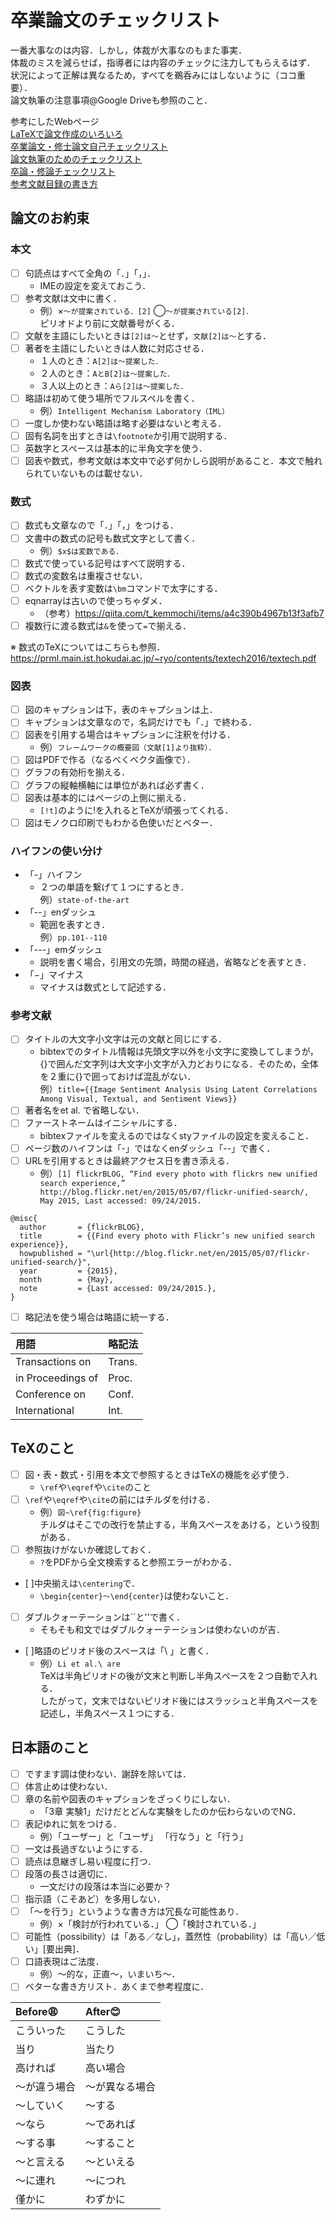 # 卒業論文のチェックリスト

一番大事なのは内容．しかし，体裁が大事なのもまた事実．  
体裁のミスを減らせば，指導者には内容のチェックに注力してもらえるはず．  
状況によって正解は異なるため，すべてを鵜呑みにはしないように（ココ重要）．  
論文執筆の注意事項@Google Driveも参照のこと．  

参考にしたWebページ  
[LaTeXで論文作成のいろいろ](http://www.eng.kagawa-u.ac.jp/~haruna/memo/TeX/TeXtips.html)  
[卒業論文・修士論文自己チェックリスト](http://www.aise.ics.saitama-u.ac.jp/~gotoh/Download/CheckListForTheses-ja.pdf)  
[論文執筆のためのチェックリスト](http://kanamori.cs.tsukuba.ac.jp/docs/writing_paper_checklist.pdf)  
[卒論・修論チェックリスト](https://qiita.com/tttamaki/items/f553e4cb9f4f08cc8872)  
[参考文献目録の書き方](http://www.okada-lab.org/Ronbun/Citation/ListKakikata.php)  

## 論文のお約束
### 本文
- [ ] 句読点はすべて全角の「．」「，」．
  - IMEの設定を変えておこう．
- [ ] 参考文献は文中に書く．
  - 例）×`〜が提案されている．[2]` ◯`〜が提案されている[2]．`  
  ピリオドより前に文献番号がくる．
- [ ] 文献を主語にしたいときは`[2]は〜`とせず，`文献[2]は〜`とする．
- [ ] 著者を主語にしたいときは人数に対応させる．
  - １人のとき：`A[2]は〜提案した．`
  - ２人のとき：`AとB[2]は〜提案した．`
  - ３人以上のとき：`Aら[2]は〜提案した．`
- [ ] 略語は初めて使う場所でフルスペルを書く．
  - 例）`Intelligent Mechanism Laboratory（IML）`
- [ ] 一度しか使わない略語は略す必要はないと考える．
- [ ] 固有名詞を出すときは`\footnote`か引用で説明する．
- [ ] 英数字とスペースは基本的に半角文字を使う．
- [ ] 図表や数式，参考文献は本文中で必ず何かしら説明があること．本文で触れられていないものは載せない．

### 数式
- [ ] 数式も文章なので「．」「，」をつける．
- [ ] 文書中の数式の記号も数式文字として書く．
  - 例）`$x$は変数である．`
- [ ] 数式で使っている記号はすべて説明する．
- [ ] 数式の変数名は重複させない．
- [ ] ベクトルを表す変数は`\bm`コマンドで太字にする．
- [ ] eqnarrayは古いので使っちゃダメ．
  -  （参考）https://qiita.com/t_kemmochi/items/a4c390b4967b13f3afb7
- [ ] 複数行に渡る数式は`&`を使って`=`で揃える．

※ 数式のTeXについてはこちらも参照．
https://prml.main.ist.hokudai.ac.jp/~ryo/contents/textech2016/textech.pdf

### 図表
- [ ] 図のキャプションは下，表のキャプションは上．
- [ ] キャプションは文章なので，名詞だけでも「．」で終わる．
- [ ] 図表を引用する場合はキャプションに注釈を付ける．
  - 例）`フレームワークの概要図（文献[1]より抜粋）．`
- [ ] 図はPDFで作る（なるべくベクタ画像で）．
- [ ] グラフの有効桁を揃える．
- [ ] グラフの縦軸横軸には単位があれば必ず書く．
- [ ] 図表は基本的にはページの上側に揃える．
  - `[!t]`のように!を入れるとTeXが頑張ってくれる．
- [ ] 図はモノクロ印刷でもわかる色使いだとベター．

### ハイフンの使い分け
- 「-」ハイフン
  - ２つの単語を繋げて１つにするとき．  
  例）`state-of-the-art`
- 「--」enダッシュ
  - 範囲を表すとき．  
  例）`pp.101--110`
- 「---」emダッシュ
  - 説明を書く場合，引用文の先頭，時間の経過，省略などを表すとき．
- 「$-$」マイナス
  - マイナスは数式として記述する．

### 参考文献
- [ ] タイトルの大文字小文字は元の文献と同じにする．
  - bibtexでのタイトル情報は先頭文字以外を小文字に変換してしまうが，{}で囲んだ文字列は大文字小文字が入力どおりになる．そのため，全体を２重に{}で囲っておけば混乱がない．  
  例）`title={{Image Sentiment Analysis Using Latent Correlations Among Visual, Textual, and Sentiment Views}}`
- [ ] 著者名をet al. で省略しない．
- [ ] ファーストネームはイニシャルにする．
  - bibtexファイルを変えるのではなくstyファイルの設定を変えること．
- [ ] ページ数のハイフンは「-」ではなくenダッシュ「--」で書く．
- [ ] URLを引用するときは最終アクセス日を書き添える．
  - 例）`[1] flickrBLOG, “Find every photo with flickrs new unified search experience,”  
http://blog.flickr.net/en/2015/05/07/flickr-unified-search/, May 2015, Last accessed: 09/24/2015.`  

```TeX
@misc{
  author       = {flickrBLOG},
  title        = {{Find every photo with Flickr’s new unified search experience}},
  howpublished = "\url{http://blog.flickr.net/en/2015/05/07/flickr-unified-search/}",
  year         = {2015},
  month        = {May},
  note         = {Last accessed: 09/24/2015.},
}
```
- [ ] 略記法を使う場合は略語に統一する．

|用語|略記法|
|:--- |:--- |
|Transactions on|Trans.|
|in Proceedings of|Proc.|
|Conference on|Conf.|
|International|Int.|

## TeXのこと
- [ ] 図・表・数式・引用を本文で参照するときはTeXの機能を必ず使う．
  - `\ref`や`\eqref`や`\cite`のこと
- [ ] `\ref`や`\eqref`や`\cite`の前にはチルダを付ける．
  - 例）`図~\ref{fig:figure}`  
  チルダはそこでの改行を禁止する，半角スペースをあける，という役割がある．
- [ ] 参照抜けがないか確認しておく．
  - `?`をPDFから全文検索すると参照エラーがわかる．
- [ ]中央揃えは`\centering`で．
  - `\begin{center}〜\end{center}`は使わないこと．
- [ ] ダブルクォーテーションは\`\`と''で書く．
  - そもそも和文ではダブルクォーテーションは使わないのが吉．
- [ ]略語のピリオド後のスペースは「\\ 」と書く．
  - 例）`Li et al.\ are`  
  TeXは半角ピリオドの後が文末と判断し半角スペースを２つ自動で入れる．  
  したがって，文末ではないピリオド後にはスラッシュと半角スペースを記述し，半角スペース１つにする．


## 日本語のこと
- [ ] ですます調は使わない．謝辞を除いては．
- [ ] 体言止めは使わない．
- [ ] 章の名前や図表のキャプションをざっくりにしない．
  - 「3章 実験1」だけだとどんな実験をしたのか伝わらないのでNG．
- [ ] 表記ゆれに気をつける．
  - 例）「ユーザー」と「ユーザ」 「行なう」と「行う」
- [ ] 一文は長過ぎないようにする．
- [ ] 読点は息継ぎし易い程度に打つ．
- [ ] 段落の長さは適切に．
  - 一文だけの段落は本当に必要か？
- [ ] 指示語（こそあど）を多用しない．
- [ ] 「〜を行う」というような書き方は冗長な可能性あり．
  - 例）×「検討が行われている．」 ◯「検討されている．」
- [ ] 可能性（possibility）は「ある／なし」，蓋然性（probability）は「高い／低い」[要出典]．
- [ ] 口語表現はご法度．
  - 例）〜的な，正直〜，いまいち〜．
- [ ] ベターな書き方リスト．あくまで参考程度に．

| Before:weary: | After:blush: |
|:--- |:--- |
|こういった|こうした|
|当り|当たり|
|高ければ|高い場合|
|〜が違う場合|〜が異なる場合|
|〜していく|〜する|
|〜なら|〜であれば|
|〜する事|〜すること|
|〜と言える|〜といえる|
|〜に連れ|〜につれ|
|僅かに|わずかに|
